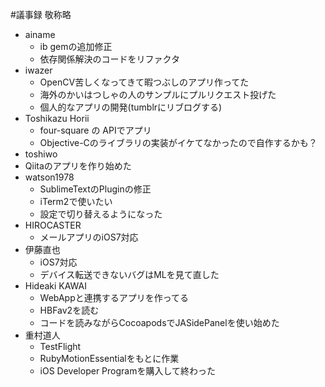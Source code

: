 #議事録
敬称略

* ainame
  * ib gemの追加修正
  * 依存関係解決のコードをリファクタ
* iwazer
  * OpenCV苦しくなってきて暇つぶしのアプリ作ってた
  * 海外のかいはつしゃの人のサンプルにプルリクエスト投げた
  * 個人的なアプリの開発(tumblrにリブログする)
* Toshikazu Horii
  * four-square の APIでアプリ
  * Objective-Cのライブラリの実装がイケてなかったので自作するかも？
* toshiwo
 * Qiitaのアプリを作り始めた
* watson1978
  * SublimeTextのPluginの修正
  * iTerm2で使いたい
  * 設定で切り替えるようになった
* HIROCASTER
  * メールアプリのiOS7対応
* 伊藤直也
  * iOS7対応
  * デバイス転送できないバグはMLを見て直した
* Hideaki KAWAI
  * WebAppと連携するアプリを作ってる
  * HBFav2を読む
  * コードを読みながらCocoapodsでJASidePanelを使い始めた
* 重村道人
  * TestFlight
  * RubyMotionEssentialをもとに作業
  * iOS Developer Programを購入して終わった
